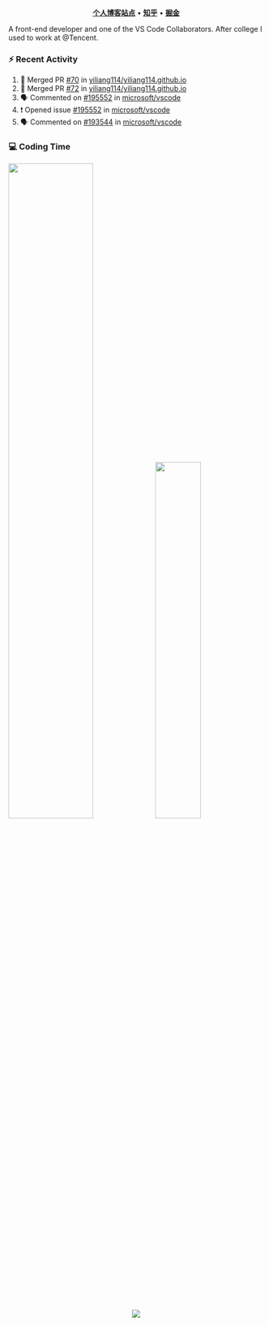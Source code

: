 <p align="center">
    <b><a href="https://yiliang.site">个人博客站点</a></b>
    •
    <b><a href="https://www.zhihu.com/people/Mrz2J">知乎</a></b>
    •
    <b><a href="https://juejin.im/user/2629687542813016">掘金</a></b>
</p>

A front-end developer and one of the VS Code Collaborators. After college I used to work at @Tencent. 


### :zap: Recent Activity

<!--START_SECTION:activity-->

1. 🎉 Merged PR [#70](https://github.com/yiliang114/yiliang114.github.io/pull/70) in [yiliang114/yiliang114.github.io](https://github.com/yiliang114/yiliang114.github.io)
2. 🎉 Merged PR [#72](https://github.com/yiliang114/yiliang114.github.io/pull/72) in [yiliang114/yiliang114.github.io](https://github.com/yiliang114/yiliang114.github.io)
3. 🗣 Commented on [#195552](https://github.com/microsoft/vscode/issues/195552#issuecomment-1761237196) in [microsoft/vscode](https://github.com/microsoft/vscode)
4. ❗ Opened issue [#195552](https://github.com/microsoft/vscode/issues/195552) in [microsoft/vscode](https://github.com/microsoft/vscode)
5. 🗣 Commented on [#193544](https://github.com/microsoft/vscode/pull/193544#issuecomment-1752293428) in [microsoft/vscode](https://github.com/microsoft/vscode)

<!--END_SECTION:activity-->

### 💻 Coding Time

<img align="" width="57.5%" src="https://github-readme-stats.vercel.app/api?username=yiliang114&hide_title=true&hide_border=true&show_icons=true&include_all_commits=true&line_height=21&theme=vue-dark&border_radius=0" /><img align="" width="42.4%" src="https://github-readme-stats.vercel.app/api/top-langs/?username=yiliang114&hide_title=true&hide_border=true&layout=compact&theme=vue-dark&border_radius=0" />

<div align="center">
    <img src="https://github-readme-streak-stats.herokuapp.com/?user=yiliang114" />
</div>
